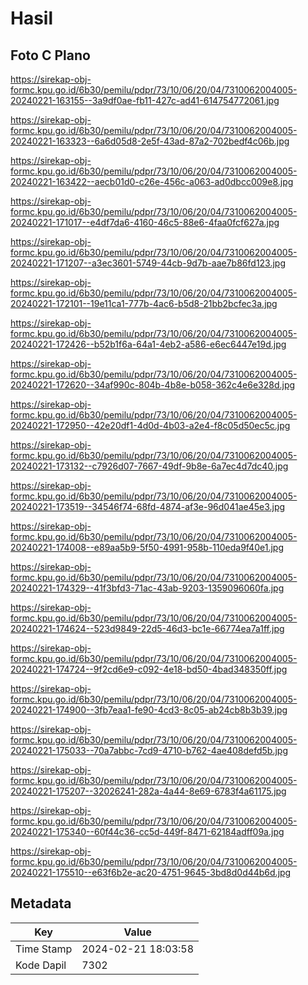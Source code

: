 # Hasil

## Foto C Plano

https://sirekap-obj-formc.kpu.go.id/6b30/pemilu/pdpr/73/10/06/20/04/7310062004005-20240221-163155--3a9df0ae-fb11-427c-ad41-614754772061.jpg

https://sirekap-obj-formc.kpu.go.id/6b30/pemilu/pdpr/73/10/06/20/04/7310062004005-20240221-163323--6a6d05d8-2e5f-43ad-87a2-702bedf4c06b.jpg

https://sirekap-obj-formc.kpu.go.id/6b30/pemilu/pdpr/73/10/06/20/04/7310062004005-20240221-163422--aecb01d0-c26e-456c-a063-ad0dbcc009e8.jpg

https://sirekap-obj-formc.kpu.go.id/6b30/pemilu/pdpr/73/10/06/20/04/7310062004005-20240221-171017--e4df7da6-4160-46c5-88e6-4faa0fcf627a.jpg

https://sirekap-obj-formc.kpu.go.id/6b30/pemilu/pdpr/73/10/06/20/04/7310062004005-20240221-171207--a3ec3601-5749-44cb-9d7b-aae7b86fd123.jpg

https://sirekap-obj-formc.kpu.go.id/6b30/pemilu/pdpr/73/10/06/20/04/7310062004005-20240221-172101--19e11ca1-777b-4ac6-b5d8-21bb2bcfec3a.jpg

https://sirekap-obj-formc.kpu.go.id/6b30/pemilu/pdpr/73/10/06/20/04/7310062004005-20240221-172426--b52b1f6a-64a1-4eb2-a586-e6ec6447e19d.jpg

https://sirekap-obj-formc.kpu.go.id/6b30/pemilu/pdpr/73/10/06/20/04/7310062004005-20240221-172620--34af990c-804b-4b8e-b058-362c4e6e328d.jpg

https://sirekap-obj-formc.kpu.go.id/6b30/pemilu/pdpr/73/10/06/20/04/7310062004005-20240221-172950--42e20df1-4d0d-4b03-a2e4-f8c05d50ec5c.jpg

https://sirekap-obj-formc.kpu.go.id/6b30/pemilu/pdpr/73/10/06/20/04/7310062004005-20240221-173132--c7926d07-7667-49df-9b8e-6a7ec4d7dc40.jpg

https://sirekap-obj-formc.kpu.go.id/6b30/pemilu/pdpr/73/10/06/20/04/7310062004005-20240221-173519--34546f74-68fd-4874-af3e-96d041ae45e3.jpg

https://sirekap-obj-formc.kpu.go.id/6b30/pemilu/pdpr/73/10/06/20/04/7310062004005-20240221-174008--e89aa5b9-5f50-4991-958b-110eda9f40e1.jpg

https://sirekap-obj-formc.kpu.go.id/6b30/pemilu/pdpr/73/10/06/20/04/7310062004005-20240221-174329--41f3bfd3-71ac-43ab-9203-1359096060fa.jpg

https://sirekap-obj-formc.kpu.go.id/6b30/pemilu/pdpr/73/10/06/20/04/7310062004005-20240221-174624--523d9849-22d5-46d3-bc1e-66774ea7a1ff.jpg

https://sirekap-obj-formc.kpu.go.id/6b30/pemilu/pdpr/73/10/06/20/04/7310062004005-20240221-174724--9f2cd6e9-c092-4e18-bd50-4bad348350ff.jpg

https://sirekap-obj-formc.kpu.go.id/6b30/pemilu/pdpr/73/10/06/20/04/7310062004005-20240221-174900--3fb7eaa1-fe90-4cd3-8c05-ab24cb8b3b39.jpg

https://sirekap-obj-formc.kpu.go.id/6b30/pemilu/pdpr/73/10/06/20/04/7310062004005-20240221-175033--70a7abbc-7cd9-4710-b762-4ae408defd5b.jpg

https://sirekap-obj-formc.kpu.go.id/6b30/pemilu/pdpr/73/10/06/20/04/7310062004005-20240221-175207--32026241-282a-4a44-8e69-6783f4a61175.jpg

https://sirekap-obj-formc.kpu.go.id/6b30/pemilu/pdpr/73/10/06/20/04/7310062004005-20240221-175340--60f44c36-cc5d-449f-8471-62184adff09a.jpg

https://sirekap-obj-formc.kpu.go.id/6b30/pemilu/pdpr/73/10/06/20/04/7310062004005-20240221-175510--e63f6b2e-ac20-4751-9645-3bd8d0d44b6d.jpg


## Metadata

| Key        | Value               |
| ---------- | ------------------- |
| Time Stamp | 2024-02-21 18:03:58 |
| Kode Dapil | 7302                |



